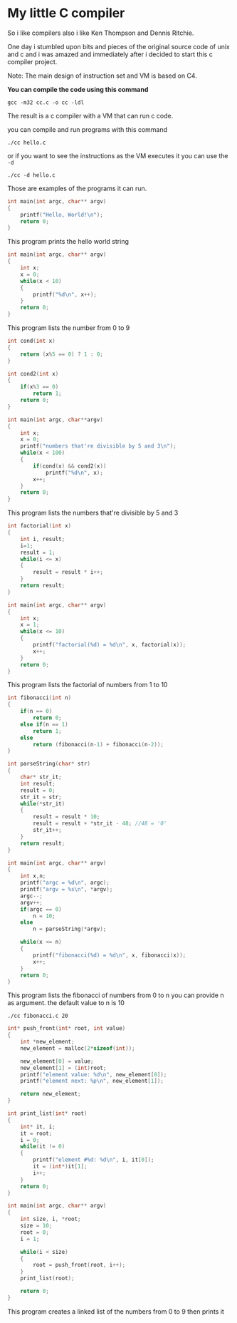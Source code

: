 # My little C compiler

So i like compilers also i like Ken Thompson and Dennis Ritchie.

One day i stumbled upon bits and pieces of the original source code of unix and c and i was amazed and immediately after i decided to start this c compiler project.

Note: The main design of instruction set and VM is based on C4.

**You can compile the code using this command** 

```
gcc -m32 cc.c -o cc -ldl
```

The result is a c compiler with a VM that can run c code.

you can compile and run programs with this command

`./cc hello.c`

or if you want to see the instructions as the VM executes it you can use the `-d`

`./cc -d hello.c` 

Those are examples of the programs it can run.

```c
int main(int argc, char** argv)
{
	printf("Hello, World!\n");
	return 0;
}
```

This program prints the hello world string

```c
int main(int argc, char** argv)
{
	int x;
	x = 0;
	while(x < 10)
	{
		printf("%d\n", x++);
	}
	return 0;
}
```

This program lists the number from 0 to 9

```c
int cond(int x)
{
	return (x%5 == 0) ? 1 : 0;
}

int cond2(int x)
{
	if(x%3 == 0)
		return 1;
	return 0;
}

int main(int argc, char**argv)
{
	int x;
	x = 0;
	printf("numbers that're divisible by 5 and 3\n");
	while(x < 100)
	{
		if(cond(x) && cond2(x))
			printf("%d\n", x);
		x++;
	}
	return 0;
}
```

This program lists the numbers that're divisible by 5 and 3

```c
int factorial(int x)
{
	int i, result;
	i=1;
	result = 1;
	while(i <= x)
	{
		result = result * i++;
	}
	return result;
}

int main(int argc, char** argv)
{
	int x;
	x = 1;
	while(x <= 10)
	{
		printf("factorial(%d) = %d\n", x, factorial(x));
		x++;
	}
	return 0;
}
```

This program lists the factorial of numbers from 1 to 10

```c
int fibonacci(int n)
{
	if(n == 0)
		return 0;
	else if(n == 1)
		return 1;
	else
		return (fibonacci(n-1) + fibonacci(n-2));
}

int parseString(char* str)
{
	char* str_it;
	int result;
	result = 0;
	str_it = str;
	while(*str_it)
	{
		result = result * 10;
		result = result + *str_it - 48;	//48 = '0'
		str_it++;
	}
	return result;
}

int main(int argc, char** argv)
{
	int x,n;
	printf("argc = %d\n", argc);
	printf("argv = %s\n", *argv);
	argc--;
	argv++;
	if(argc == 0)
		n = 10;
	else
		n = parseString(*argv);

	while(x <= n)
	{
		printf("fibonacci(%d) = %d\n", x, fibonacci(x));
		x++;
	}
	return 0;
}
```

This program lists the fibonacci of numbers from 0 to n you can provide n as argument. the default value to n is 10

`./cc fibonacci.c 20`

```c
int* push_front(int* root, int value)
{
	int *new_element;
	new_element = malloc(2*sizeof(int));

	new_element[0] = value;
	new_element[1] = (int)root;
	printf("element value: %d\n", new_element[0]);
	printf("element next: %p\n", new_element[1]);

	return new_element;
}

int print_list(int* root)
{
	int* it, i;
	it = root;
	i = 0;
	while(it != 0)
	{
		printf("element #%d: %d\n", i, it[0]);
		it = (int*)it[1];
		i++;
	}
	return 0;
}

int main(int argc, char** argv)
{
	int size, i, *root;
	size = 10;
	root = 0;
	i = 1;

	while(i < size)
	{
		root = push_front(root, i++);
	}
	print_list(root);

	return 0;
}
```

This program creates a linked list of the numbers from 0 to 9 then prints it